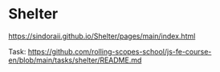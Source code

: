 # Shelter
https://sindoraii.github.io/Shelter/pages/main/index.html

Task:
https://github.com/rolling-scopes-school/js-fe-course-en/blob/main/tasks/shelter/README.md
